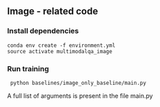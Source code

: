 
## Image - related code

### Install dependencies

```
conda env create -f environment.yml
source activate multimodalqa_image
```
### Run training

```
 python baselines/image_only_baseline/main.py
```

A full list of arguments is present in the file main.py